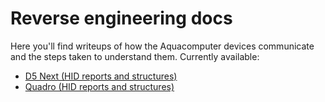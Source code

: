 # Reverse engineering docs

Here you'll find writeups of how the Aquacomputer devices communicate and the steps taken to understand them. Currently available:

* [D5 Next (HID reports and structures)](d5next/readme.md)
* [Quadro (HID reports and structures)](quadro/readme.md)

